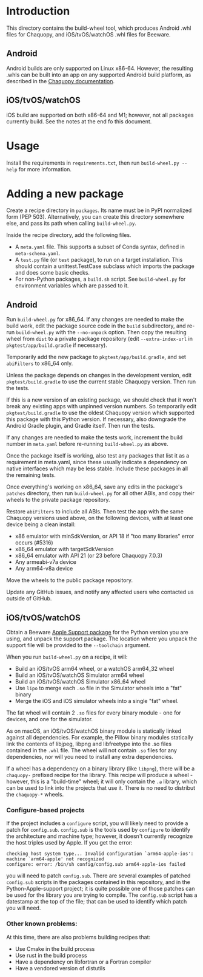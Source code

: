 # Introduction

This directory contains the build-wheel tool, which produces Android .whl files for Chaquopy,
and iOS/tvOS/watchOS .whl files for Beeware.

## Android

Android builds are only supported on Linux x86-64. However, the resulting .whls can be built
into an app on any supported Android build platform, as described in the [Chaquopy
documentation](https://chaquo.com/chaquopy/doc/current/android.html#requirements).

## iOS/tvOS/watchOS

iOS build are supported on both x86-64 and M1; however, not all packages currently build.
See the notes at the end fo this document.

# Usage

Install the requirements in `requirements.txt`, then run `build-wheel.py --help` for more
information.

# Adding a new package

Create a recipe directory in `packages`. Its name must be in PyPI normalized form (PEP 503).
Alternatively, you can create this directory somewhere else, and pass its path when calling
`build-wheel.py`.

Inside the recipe directory, add the following files.

* A `meta.yaml` file. This supports a subset of Conda syntax, defined in `meta-schema.yaml`.
* A `test.py` file (or `test` package), to run on a target installation. This should contain a
  unittest.TestCase subclass which imports the package and does some basic checks.
* For non-Python packages, a `build.sh` script. See `build-wheel.py` for environment variables
  which are passed to it.

## Android

Run `build-wheel.py` for x86_64. If any changes are needed to make the build work, edit the
package source code in the `build` subdirectory, and re-run `build-wheel.py` with the
`--no-unpack` option. Then copy the resulting wheel from `dist` to a private package repository
(edit `--extra-index-url` in `pkgtest/app/build.gradle` if necessary).

Temporarily add the new package to `pkgtest/app/build.gradle`, and set `abiFilters` to
x86_64 only.

Unless the package depends on changes in the development version, edit `pkgtest/build.gradle`
to use the current stable Chaquopy version. Then run the tests.

If this is a new version of an existing package, we should check that it won't break any
existing apps with unpinned version numbers. So temporarily edit `pkgtest/build.gradle` to
use the oldest Chaquopy version which supported this package with this Python version. If
necessary, also downgrade the Android Gradle plugin, and Gradle itself. Then run the tests.

If any changes are needed to make the tests work, increment the build number in `meta.yaml`
before re-running `build-wheel.py` as above.

Once the package itself is working, also test any packages that list it as a requirement in
meta.yaml, since these usually indicate a dependency on native interfaces which may be less
stable. Include these packages in all the remaining tests.

Once everything's working on x86_64, save any edits in the package's `patches` directory,
then run `build-wheel.py` for all other ABIs, and copy their wheels to the private package
repository.

Restore `abiFilters` to include all ABIs. Then test the app with the same Chaquopy versions
used above, on the following devices, with at least one device being a clean install:

* x86 emulator with minSdkVersion, or API 18 if "too many libraries" error occurs (#5316)
* x86_64 emulator with targetSdkVersion
* x86_64 emulator with API 21 (or 23 before Chaquopy 7.0.3)
* Any armeabi-v7a device
* Any arm64-v8a device

Move the wheels to the public package repository.

Update any GitHub issues, and notify any affected users who contacted us outside of GitHub.

## iOS/tvOS/watchOS

Obtain a Beeware [Apple Support
package](https://github.com/beeware/Python-Apple-support) for the Python version
you are using, and unpack the support package. The location where you unpack the
support file will be provided to the `--toolchain` argument.

When you run `build-wheel.py` on a recipe, it will:

* Build an iOS/tvOS arm64 wheel, or a watchOS arm64_32 wheel
* Build an iOS/tvOS/watchOS Simulator arm64 wheel
* Build an iOS/tvOS/watchOS Simulator x86_64 wheel
* Use `lipo` to merge each `.so` file in the Simulator wheels into a "fat" binary
* Merge the iOS and iOS simulator wheels into a single "fat" wheel.

The fat wheel will contain 2 `.so` files for every binary module - one for
devices, and one for the simulator.

As on macOS, an iOS/tvOS/watchOS binary module is statically linked against all
dependencies. For example, the Pillow binary modules statically link the
contents of libjpeg, libpng and libfreetype into the .so files contained in the
`.whl` file. The wheel will not contain `.so` files for any dependencies, nor
will you need to install any extra dependencies.

If a wheel has a dependency on a binary library (like `libpng`), there will be a
`chaquopy-` prefixed recipe for the library. This recipe will produce a wheel -
however, this is a "build-time" wheel; it will only contain the `.a` library,
which can be used to link into the projects that use it. There is no need to
distribut the `chaquopy-*` wheels.

### Configure-based projects

If the project includes a `configure` script, you will likely need to provide
a patch for `config.sub`. `config.sub` is the tools used by `configure` to identify
the architecture and machine type; however, it doesn't currently recognize the
host triples used by Apple. If you get the error:

    checking host system type... Invalid configuration `arm64-apple-ios': machine `arm64-apple' not recognized
    configure: error: /bin/sh config/config.sub arm64-apple-ios failed

you will need to patch `config.sub`. There are several examples of patched
`config.sub` scripts in the packages contained in this repository, and in the
Python-Apple-support project; it is quite possible one of those patches can be
used for the library you are trying to compile. The `config.sub` script has
a datestamp at the top of the file; that can be used to identify which patch
you will need.

### Other known problems:

At this time, there are also problems building recipes that:

* Use Cmake in the build process
* Use rust in the build process
* Have a dependency on libfortran or a Fortran compiler
* Have a vendored version of distutils
